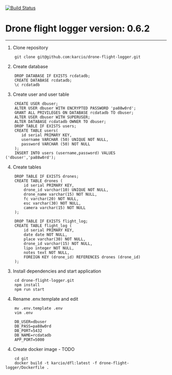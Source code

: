 [![Build Status](https://travis-ci.org/karcio/drone-flight-logger.svg?branch=master)](https://travis-ci.org/karcio/drone-flight-logger)

# Drone flight logger version: 0.6.2

* * *

1.  Clone repository

```
    git clone git@github.com:karcio/drone-flight-logger.git
```
2.  Create database

```
    DROP DATABASE IF EXISTS rcdatadb;
    CREATE DATABASE rcdatadb;
    \c rcdatadb
```
3.  Create user and user table

```
    CREATE USER dbuser;
    ALTER USER dbuser WITH ENCRYPTED PASSWORD 'pa88w0rd';
    GRANT ALL PRIVILEGES ON DATABASE rcdatadb TO dbuser;
    ALTER USER dbuser WITH SUPERUSER;
    ALTER DATABASE rcdatadb OWNER TO dbuser;
    DROP TABLE IF EXISTS users;
    CREATE TABLE users(
       id serial PRIMARY KEY,
       username VARCHAR (50) UNIQUE NOT NULL,
       password VARCHAR (50) NOT NULL
    );
    INSERT INTO users (username,password) VALUES ('dbuser','pa88w0rd');
```
4.  Create tables

```
    DROP TABLE IF EXISTS drones;
    CREATE TABLE drones (
        id serial PRIMARY KEY,
        drone_id varchar(10) UNIQUE NOT NULL,
        drone_name varchar(15) NOT NULL,
        fc varchar(20) NOT NULL,
        esc varchar(30) NOT NULL,
        camera varchar(15) NOT NULL
    );

    DROP TABLE IF EXISTS flight_log;
    CREATE TABLE flight_log (
        id serial PRIMARY KEY,
        date date NOT NULL,
        place varchar(30) NOT NULL,
        drone_id varchar(15) NOT NULL,
        lipo integer NOT NULL,
        notes text NOT NULL,
        FOREIGN KEY (drone_id) REFERENCES drones (drone_id)
    );
```
3.  Install dependencies and start application

```
    cd drone-flight-logger.git
    npm install
    npm run start
```
4.  Rename .env.template and edit

```
    mv .env.template .env
    vim .env

    DB_USER=dbuser
    DB_PASS=pa88w0rd
    DB_PORT=5432
    DB_NAME=rcdatadb
    APP_PORT=5000
```
4.  Create docker image - TODO

```
    cd git
    docker build -t karcio/dfl:latest -f drone-flight-logger/Dockerfile .
```
